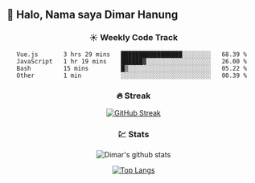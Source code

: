 ## 👋 Halo, Nama saya **Dimar Hanung**

<center>

### :sunny: Weekly Code Track
<!--START_SECTION:waka-->
```text
Vue.js       3 hrs 29 mins   █████████████████░░░░░░░░   68.39 % 
JavaScript   1 hr 19 mins    ██████▓░░░░░░░░░░░░░░░░░░   26.00 % 
Bash         15 mins         █▒░░░░░░░░░░░░░░░░░░░░░░░   05.22 % 
Other        1 min           ░░░░░░░░░░░░░░░░░░░░░░░░░   00.39 % 
```
<!--END_SECTION:waka-->

### :fire: Streak

[![GitHub Streak](http://github-readme-streak-stats.herokuapp.com?user=dimar-hanung)](https://git.io/streak-stats)

### :chart: Stats

![Dimar's github stats](https://github-readme-stats.vercel.app/api?username=dimar-hanung&show_icons=true&theme=vue)

[![Top Langs](https://github-readme-stats.vercel.app/api/top-langs/?username=dimar-hanung)](#)

</center>
